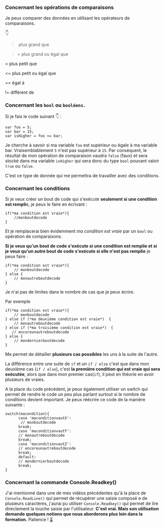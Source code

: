 ### Concernant les opérations de comparaisons

Je peux comparer des données en utilisant les opérateurs de comparaisons.

👇

> plus grand que

>= plus grand ou égal que

< plus petit que

<= plus petit ou égal que

== égal à

!= différent de

### Concernant les `bool` ou `booléens`.

Si je fais le code suivant 👇 :

```
var foo = 5;
var bar = 15;
var isHigher = foo >= bar;
```

Je cherche à savoir si ma variable `foo` est supérieur ou égale à ma variable bar. Vraisemblablement `5` n'est pas supérieur à `15`. Par conséquent, le résultat de mon opération de comparaison vaudra `false` (faux) et sera stocké dans ma variable `isHigher` qui sera donc du type `bool` pouvant valoir `true` ou `false`.

C'est ce type de donnée qui me permettra de travailler avec des conditions.

### Concernant les conditions

Si je veux créer un bout de code qui s'exécute **seulement si une condition est rempli**e, je peux le faire en écrivant :

```
if(*ma condition est vraie*){
    //monboutdecode
}
```

Et je remplacerai bien évidemment *ma condition est vraie* par un `bool` ou opération de comparaisons.

**Si je veux qu'un bout de code s'exécute si une condition est remplie et si je veux qu'un autre bout de code s'exécute si elle n'est pas remplie** je peux faire :

```
if(*ma condition est vraie*){
    // monboutdecode
} else {
    // monautreboutdecode
}
```

Je n'ai pas de limites dans le nombre de cas que je peux écrire.

Par exemple

```
if(*ma condition est vraie*){
    // monboutdecode
} else if (*ma deuxième condition est vraie*)  {
    // monautreboutdecode
} else if (*ma troisième condition est vraie*)  {
   // encoreunautreboutdecode
} else {
    // mondernierboutdecode
}
```

Me permet de détailler **plusieurs cas possibles** les uns à la suite de l'autre.

La différence entre une suite de `if` et un `if / else` c'est que dans mon deuxième cas (`if / else`), c'est **la première condition qui est vraie qui sera exécutée**, alors que dans mon premier cas(`if`), il peut en théorie en avoir plusieurs de vraies.

A la place du code précédent, je peux également utiliser un switch qui permet de rendre le code un peu plus parlant surtout si le nombre de conditions devient important. Je peux réécrire ce code de la manière suivante :

```
switch(macondition){
      case 'maconditionvautX':
       // monboutdecode
      break; 
      case 'maconditionvautY':
      // monautreboutdecode
      break;
      case 'maconditionvautZ':
      // encoreunautreboutdecode
      break;
      default:
      // mondernierboutdecode
      break;
}

```

### Concernant la commande Console.Readkey()

J'ai mentionné dans une de mes vidéos précédentes qu'à la place de `Console.ReadLine()` qui permet de récupérer une saisie composé e de plusieurs caractères, j'aurai pu utiliser `Console.Readkey()` qui permet de lire directement la touche saisie par l'utilisateur. **C'est vrai. Mais son utilisation demande quelques notions que nous aborderons plus loin dans la formation.** Patience ! [⏳](https://emojipedia.org/hourglass-not-done/)